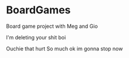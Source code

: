 # BoardGames
 Board game project with Meg and Gio 


I'm deleting your shit boi


Ouchie that hurt So much ok im gonna stop now